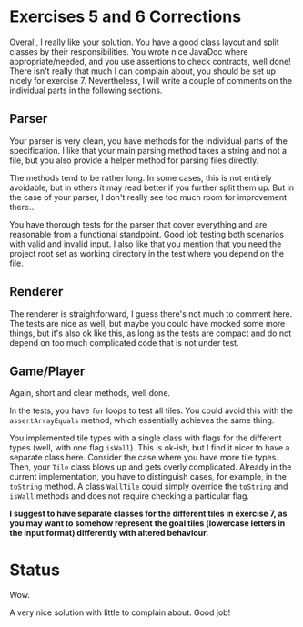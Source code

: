 # Exercises 5 and 6 Corrections

Overall, I really like your solution. You have a good class layout and split 
classes by their responsibilities. You wrote nice JavaDoc where 
appropriate/needed, and you use assertions to check contracts, well done! 
There isn't really that much I can complain about, you should be set up nicely 
for exercise 7. Nevertheless, I will write a couple of comments on the 
individual parts in the following sections.

## Parser

Your parser is very clean, you have methods for the individual parts of the 
specification. I like that your main parsing method takes a string and not a 
file, but you also provide a helper method for parsing files directly.

The methods tend to be rather long. In some cases, this is not entirely 
avoidable, but in others it may read better if you further split them up. But 
in the case of your parser, I don't really see too much room for improvement 
there...

You have thorough tests for the parser that cover everything and are 
reasonable from a functional standpoint. Good job testing both scenarios with 
valid and invalid input. I also like that you mention that you need the 
project root set as working directory in the test where you depend on the 
file.


## Renderer

The renderer is straightforward, I guess there's not much to comment here. The 
tests are nice as well, but maybe you could have mocked some more things, but 
it's also ok like this, as long as the tests are compact and do not depend on 
too much complicated code that is not under test.


## Game/Player

Again, short and clear methods, well done.

In the tests, you have `for` loops to test all tiles. You could avoid this 
with the `assertArrayEquals` method, which essentially achieves the same 
thing.

You implemented tile types with a single class with flags for the different 
types (well, with one flag `isWall`). This is ok-ish, but I find it nicer to 
have a separate class here. Consider the case where you have more tile types. 
Then, your `Tile` class blows up and gets overly complicated. Already in the 
current implementation, you have to distinguish cases, for example, in the 
`toString` method. A class `WallTile` could simply override the `toString` and 
`isWall` methods and does not require checking a particular flag.

**I suggest to have separate classes for the different tiles in exercise 7, as 
you may want to somehow represent the goal tiles (lowercase letters in the 
input format) differently with altered behaviour.**


# Status

Wow.

A very nice solution with little to complain about. Good job!
